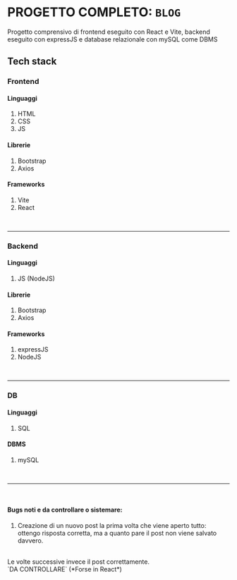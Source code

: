 # PROGETTO COMPLETO: ` BLOG `

Progetto comprensivo di frontend eseguito con React e Vite, backend eseguito con expressJS e database relazionale con mySQL come DBMS

## Tech stack

### Frontend

#### Linguaggi
1. HTML
2. CSS
3. JS

#### Librerie
1. Bootstrap
2. Axios

#### Frameworks
1. Vite
2. React

<br /> 
<hr />

### Backend

#### Linguaggi
1. JS (NodeJS)

#### Librerie
1. Bootstrap
2. Axios

#### Frameworks
1. expressJS
2. NodeJS


<br /> 
<hr />

### DB

#### Linguaggi
1. SQL

#### DBMS
1. mySQL


<br /> 
<hr />

<br /> 

#### Bugs noti e da controllare o sistemare:
1. Creazione di un nuovo post la prima volta che viene aperto tutto: ottengo risposta corretta, ma a quanto pare il post non viene salvato davvero.
<br /> 
Le volte successive invece il post correttamente. 
<br /> 
`DA CONTROLLARE` (*Forse in React*)